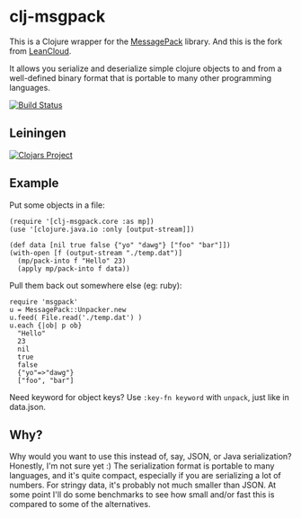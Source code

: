 # clj-msgpack #

This is a Clojure wrapper for the [MessagePack](http://msgpack.org/)
library. And this is the fork from [LeanCloud](https://leancloud.cn/).

It allows you serialize and deserialize simple clojure objects to and
from  a well-defined binary format that is portable to many other
programming languages.

[![Build Status](https://travis-ci.org/leancloud/clj-msgpack.svg)](https://travis-ci.org/leancloud/clj-msgpack)

## Leiningen

[![Clojars Project](http://clojars.org/cn.leancloud/clj-msgpack/latest-version.svg)](http://clojars.org/cn.leancloud/clj-msgpack)

## Example ##

Put some objects in a file:

    (require '[clj-msgpack.core :as mp])
    (use '[clojure.java.io :only [output-stream]])

    (def data [nil true false {"yo" "dawg"} ["foo" "bar"]])
    (with-open [f (output-stream "./temp.dat")]
      (mp/pack-into f "Hello" 23)
      (apply mp/pack-into f data))


Pull them back out somewhere else (eg: ruby):

    require 'msgpack'
    u = MessagePack::Unpacker.new
    u.feed( File.read('./temp.dat') )
    u.each {|ob| p ob}
      "Hello"
      23
      nil
      true
      false
      {"yo"=>"dawg"}
      ["foo", "bar"]

Need keyword for object keys? Use `:key-fn keyword` with `unpack`,
just like in data.json.

## Why? ##

Why would you want to use this instead of, say, JSON, or Java
serialization? Honestly, I'm not sure yet :) The serialization format
is portable to many languages, and it's quite compact, especially if
you are serializing a lot of numbers. For stringy data, it's probably
not much smaller than JSON. At some point I'll do some benchmarks to
see how small and/or fast this is compared to some of the
alternatives.
